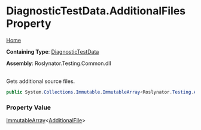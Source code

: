 # DiagnosticTestData\.AdditionalFiles Property

[Home](../../../../README.md)

**Containing Type**: [DiagnosticTestData](../README.md)

**Assembly**: Roslynator\.Testing\.Common\.dll

\
Gets additional source files\.

```csharp
public System.Collections.Immutable.ImmutableArray<Roslynator.Testing.AdditionalFile> AdditionalFiles { get; }
```

### Property Value

[ImmutableArray](https://docs.microsoft.com/en-us/dotnet/api/system.collections.immutable.immutablearray-1)\<[AdditionalFile](../../AdditionalFile/README.md)>

